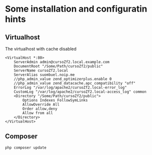 # Some installation and configuratin hints

## Virtualhost

The virtualhost with cache disabled

	<VirtualHost *:80>
	    ServerAdmin admin@cursoZf2.local.example.com
	    DocumentRoot "/Some/Path/cursoZf2/public"
	    ServerName cursoZf2.local
		ServerAlias suombuel.noip.me
		//php_admin_value zend_optimizerplus.enable 0
		//php_admin_value zend_datacache.apc_compatibility "off"
	    ErrorLog "/var/log/apache2/cursoZf2.local-error_log"
	    CustomLog "/var/log/apache2/cursoZf2.local-access_log" common
		<Directory "/Some/Path/cursoZf2/public">
		    Options Indexes FollowSymLinks
		    AllowOverride All
		    Order allow,deny
		    Allow from all
		</Directory>
	</VirtualHost>

## Composer 
    php composer update